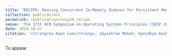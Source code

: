 ```yaml
---
title: "RECIPE: Reusing Concurrent In-Memory Indexes for Persistent Memory"
collection: publications
permalink: /publication/sosp19_recipe
venue: 'The 27th ACM Symposium on Operating Systems Principles (SOSP 2019)'
date: 2019-10-27
citation: '<strong>Se Kwon Lee</strong>, Jayashree Mohan, Sanidhya Kashyap, Taesoo Kim, and Vijay Chidambaram, Proceedings of <i>the 27th ACM Symposium on Operating Systems Principles </i> (<strong>SOSP 2019</strong>).'
---
```

To appear
